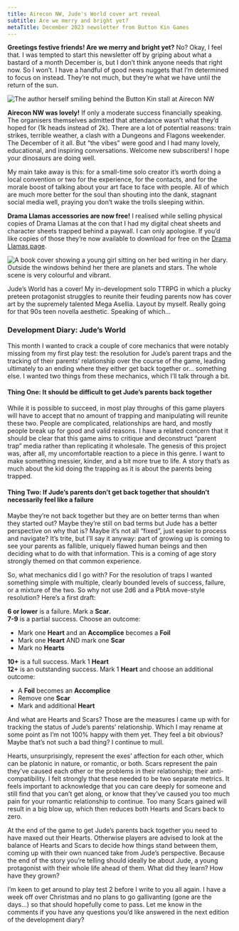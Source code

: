 ```yaml
---
title: Airecon NW, Jude's World cover art reveal
subtitle: Are we merry and bright yet?
metaTitle: December 2023 newsletter from Button Kin Games
---
```


<p>
    <b>Greetings festive friends! Are we merry and bright yet?</b> No? Okay, I feel that. I was tempted to start this newsletter off by griping about what a bastard of a month December is, but I don’t think anyone needs that right now. So I won’t. I have a handful of good news nuggets that I’m determined to focus on instead. They’re not much, but they’re what we have until the return of the sun.
</p>
<img src="/assets/images/newsletter/airecon_nw_2023.png" alt="The author herself smiling behind the Button Kin stall at Airecon NW"/>
<p>
    <b>Airecon NW was lovely!</b> If only a moderate success financially speaking. The organisers themselves admitted that attendance wasn’t what they’d hoped for (1k heads instead of 2k). There are a lot of potential reasons: train strikes, terrible weather, a clash with a Dungeons and Flagons weekender. The December of it all. But “the vibes” were good and I had many lovely, educational, and inspiring conversations. Welcome new subscribers! I hope your dinosaurs are doing well.
</p><p>
    My main take away is this: for a small-time solo creator it’s worth doing a local convention or two for the experience, for the contacts, and for the morale boost of talking about your art face to face with people. All of which are much more better for the soul than shouting into the dank, stagnant social media well, praying you don’t wake the trolls sleeping within.
</p><p>
    <b>Drama Llamas accessories are now free!</b> I realised while selling physical copies of Drama Llamas at the con that I had my digital cheat sheets and character sheets trapped behind a paywall. I can only apologise. If you’d like copies of those they’re now available to download for free on the <a href="https://buttonkin.com/drama-llamas">Drama Llamas page</a>.
</p>
<img src="/assets/images/newsletter/judes_world_cover_promo.png" alt="A book cover showing a young girl sitting on her bed writing in her diary. Outside the windows behind her there are planets and stars. The whole scene is very colourful and vibrant."/>
<p>
    Jude’s World has a cover! My in-development solo TTRPG in which a plucky preteen protagonist struggles to reunite their feuding parents now has cover art by the supremely talented Mega Asellia. Layout by myself. Really going for that 90s teen novella aesthetic. Speaking of which…
</p>
<h3>Development Diary: Jude’s World</h3>
<p>
    This month I wanted to crack a couple of core mechanics that were notably missing from my first play test: the resolution for Jude’s parent traps and the tracking of their parents’ relationship over the course of the game, leading ultimately to an ending where they either get back together or… something else. I wanted two things from these mechanics, which I’ll talk through a bit.
</p>
<h4>Thing One: It should be difficult to get Jude’s parents back together</h4>
<p>
    While it is possible to succeed, in most play throughs of this game players will have to accept that no amount of trapping and manipulating will reunite these two. People are complicated, relationships are hard, and mostly people break up for good and valid reasons. I have a related concern that it should be clear that this game aims to critique and deconstruct “parent trap” media rather than replicating it wholesale. The genesis of this project was, after all, my uncomfortable reaction to a piece in this genre. I want to make something messier, kinder, and a bit more true to life. A story that’s as much about the kid doing the trapping as it is about the parents being trapped.
</p>
<h4>Thing Two: If Jude’s parents don’t get back together that shouldn’t necessarily feel like a failure</h4>
<p>
    Maybe they’re not back together but they are on better terms than when they started out? Maybe they’re still on bad terms but Jude has a better perspective on why that is? Maybe it’s not all “fixed”, just easier to process and navigate? It’s trite, but I’ll say it anyway: part of growing up is coming to see your parents as fallible, uniquely flawed human beings and then deciding what to do with that information. This is a coming of age story strongly themed on that common experience.
</p><p>
    So, what mechanics did I go with? For the resolution of traps I wanted something simple with multiple, clearly bounded levels of success, failure, or a mixture of the two. So why not use 2d6 and a PbtA move-style resolution? Here’s a first draft:
</p>
<div class="blogquote">
    <p>
        <b>6 or lower</b> is a failure. Mark a <b>Scar</b>.<br/>
        <b>7-9</b> is a partial success. Choose an outcome:<br/>
        <ul>
            <li>Mark one <b>Heart</b> and an <b>Accomplice</b> becomes a <b>Foil</b></li>
            <li>Mark one <b>Heart</b> AND mark one <b>Scar</b></li>
            <li>Mark no <b>Hearts</b></li>
        </ul>
        <b>10+</b> is a full success. Mark 1 <b>Heart</b><br/>
        <b>12+</b> is an outstanding success. Mark 1 <b>Heart</b> and choose an additional outcome:<br/>
        <ul>
            <li>A <b>Foil</b> becomes an <b>Accomplice</b></li>
            <li>Remove one <b>Scar</b></li>
            <li>Mark and additional <b>Heart</b></li>
        </ul>
    </p>
</div>
<p>
    And what are Hearts and Scars? Those are the measures I came up with for tracking the status of Jude’s parents’ relationship. Which I may rename at some point as I’m not 100% happy with them yet. They feel a bit obvious? Maybe that’s not such a bad thing? I continue to mull.
</p><p>
    Hearts, unsurprisingly, represent the exes’ affection for each other, which can be platonic in nature, or romantic, or both. Scars represent the pain they’ve caused each other or the problems in their relationship; their anti-compatibility. I felt strongly that these needed to be two separate metrics. It feels important to acknowledge that you can care deeply for someone and still find that you can’t get along, or know that they’ve caused you too much pain for your romantic relationship to continue. Too many Scars gained will result in a big blow up, which then reduces both Hearts and Scars back to zero.
</p><p>
    At the end of the game to get Jude’s parents back together you need to have maxed out their Hearts. Otherwise players are advised to look at the balance of Hearts and Scars to decide how things stand between them, coming up with their own nuanced take from Jude’s perspective. Because the end of the story you’re telling should ideally be about Jude, a young protagonist with their whole life ahead of them. What did they learn? How have they grown?
</p><p>
    I’m keen to get around to play test 2 before I write to you all again. I have a week off over Christmas and no plans to go gallivanting (gone are the days…) so that should hopefully come to pass. Let me know in the comments if you have any questions you’d like answered in the next edition of the development diary?
</p>
